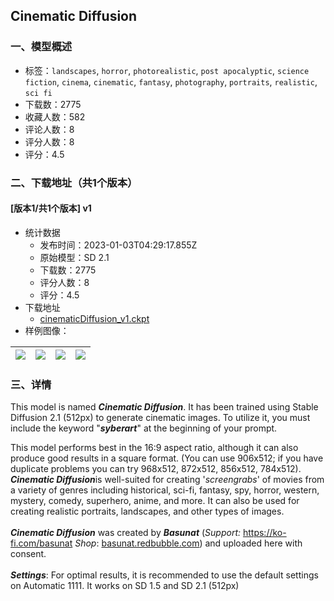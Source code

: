 ## Cinematic Diffusion
### 一、模型概述

- 标签：`landscapes`, `horror`, `photorealistic`, `post apocalyptic`, `science fiction`, `cinema`, `cinematic`, `fantasy`, `photography`, `portraits`, `realistic`, `sci fi`
- 下载数：2775
- 收藏人数：582
- 评论人数：8
- 评分人数：8
- 评分：4.5

### 二、下载地址（共1个版本）

#### [版本1/共1个版本] v1

- 统计数据
  - 发布时间：2023-01-03T04:29:17.855Z
  - 原始模型：SD 2.1
  - 下载数：2775
  - 评分人数：8
  - 评分：4.5
- 下载地址
  - [cinematicDiffusion_v1.ckpt](https://civitai.com/api/download/models/3395)
- 样例图像：

| <img src="https://image.civitai.com/xG1nkqKTMzGDvpLrqFT7WA/cadae2b4-5b2c-4cd3-075d-ef1d9ad96f00/width=450/22813.jpeg" /> | <img src="https://image.civitai.com/xG1nkqKTMzGDvpLrqFT7WA/a67dc61d-cbd8-4957-57ab-752c4f2dac00/width=450/22832.jpeg" /> | <img src="https://image.civitai.com/xG1nkqKTMzGDvpLrqFT7WA/895ec174-a7d9-4966-6dde-d610ac9c1a00/width=450/22831.jpeg" /> | <img src="https://image.civitai.com/xG1nkqKTMzGDvpLrqFT7WA/6e15bd4e-8a7b-4dcc-430b-c34b1c93aa00/width=450/22830.jpeg" /> |
| ---- | ---- | ---- | ---- |


### 三、详情
<p>This model is named <strong><em>Cinematic Diffusion</em></strong>. It has been trained using Stable Diffusion 2.1 (512px) to generate cinematic images. To utilize it, you must include the keyword "<strong><em>syberart</em></strong>" at the beginning of your prompt.</p><p>This model performs best in the 16:9 aspect ratio, although it can also produce good results in a square format. (You can use 906x512; if you have duplicate problems you can try 968x512, 872x512, 856x512, 784x512). <br /><strong><em>Cinematic Diffusion</em></strong>is well-suited for creating '<em>screengrabs</em>' of movies from a variety of genres including historical, sci-fi, fantasy, spy, horror, western, mystery, comedy, superhero, anime, and more. It can also be used for creating realistic portraits, landscapes, and other types of images. <br /><br /><strong><em>Cinematic Diffusion</em></strong> was created by <strong><em>Basunat</em></strong> (<em>Support:</em> <a target="_blank" rel="ugc" href="https://ko-fi.com/basunat">https://ko-fi.com/basunat</a> <em>Shop</em>: <a target="_blank" rel="ugc" href="http://Basunat.redbubble.com">basunat.redbubble.com</a>) and uploaded here with  consent.<br /><br /><strong><em>Settings</em></strong>: For optimal results, it is recommended to use the default settings on Automatic 1111. It works on SD 1.5 and SD 2.1 (512px)<br /></p>